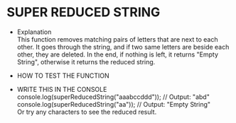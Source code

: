 # SUPER REDUCED STRING

- Explanation  
This function removes matching pairs of letters that are next to each other. It goes through the string, and if two same letters are beside each other, they are deleted. In the end, if nothing is left, it returns "Empty String", otherwise it returns the reduced string.

- HOW TO TEST THE FUNCTION

- WRITE THIS IN THE CONSOLE  
console.log(superReducedString("aaabccddd")); // Output: "abd"  
console.log(superReducedString("aa")); // Output: "Empty String"  
Or try any characters to see the reduced result.